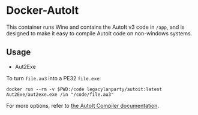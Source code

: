# Docker-AutoIt

This container runs Wine and contains the AutoIt v3 code in `/app`, and is designed to make it easy to compile AutoIt code on non-windows systems.

## Usage

- Aut2Exe

To turn `file.au3` into a PE32 `file.exe`:

```shell
docker run --rm -v $PWD:/code legacylanparty/autoit:latest Aut2Exe/aut2exe.exe /in "/code/file.au3"
```

For more options, refer to [the AutoIt Compiler documentation](http://www.autoitscript.com/autoit3/docs/intro/compiler.htm).